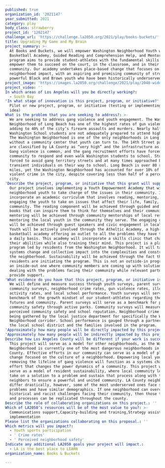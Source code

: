 ```yaml
---
published: true
organization_id: '2021147'
year_submitted: 2021
category: play
body_class: strawberry
project_id: '1202147'
challenge_url: 'https://challenge.la2050.org/2021/play/books-buckets/'
title: Upgrading My Game and My Brain
project_summary: >-
  At Books and Buckets, we will empower Washington Neighborhood Youth with a
  Basketball Academy, Guided Reading and Comprehension Help, and Mentoring. Our
  program aims to provide student-athletes with the fundamental skills that
  empower them to succeed on the court, in the classroom, and in their
  community. Our academy undertakes place-based change that focuses on a
  neighborhood impact, with an aspiring and promising community of strong and
  powerful Black and Brown youth who have been historically underserved.
project_image: 'https://images.la2050.org/challenge/2021/play/2048-wide/books-buckets.jpg'
project_video: ''
In which areas of Los Angeles will you be directly working?:
  - South Bay
'In what stage of innovation is this project, program, or initiative?': >-
  Pilot or new project, program, or initiative (testing or implementing a new
  idea)
What is the problem that you are seeking to address?: >-
  We are seeking to address gang violence and youth engagement. The Washington
  Neighborhood of Long Beach has one of the highest rates of gun violence,
  adding to 40% of the city’s firearm assaults and murders. Nearly half of
  Washington School students are not adequately prepared to attend high school.
  The Washington Neighborhood is one of the only neighborhoods in Long Beach
  without a community center that youth can turn to. The 14th Street park needs
  are classified by LA County as “very high” and the infrastructure as “poor.”
  Gang violence is common, and the gang recruitment efforts have forced the
  community to respond and even walk Washington students to school. Students are
  forced to avoid gang territory streets and at many times approached by
  transient individuals on their way to school. Long Beach is over 80 square
  miles, yet the Washington Neighborhood has accounted for over 10% of all
  violent crime in the city, despite covering less than half of a percent of the
  city.
'Describe the project, program, or initiative that this grant will support to address the problem identified.': >-
  Our project involves implementing a Youth Empowerment Academy that will allow
  neighborhood youth to take charge of the issues in their community. It will
  incorporate an academic curriculum that involves reading, mentoring, and
  engaging the youth to take on issues that affect their life, family, and
  community. The reading component will be achieved through guided and assigned
  books that can inspire them to think for themselves and their community. The
  mentoring will be achieved through community mentorships of local residents
  mentoring the local youth in the community they serve. The engaging component
  will be achieved through guest speakers and civic engagement in local policy.
  Youth will be actively involved through the Atheltic Academy, a high-quality
  basketball academy offering an outlet to all the problems they have to face on
  a daily basis. This academy will incorporate a skills clinic that challenges
  their abilities while also training their mind. This project is a place-based
  program led by residents from the Washington Neighborhood. It will take
  systems change and collective impact into the complexities and constraints of
  the neighborhood. Sustainability will be achieved through the fact that local
  residents are initiating the program. This is not an outside-in program, it is
  an inside-out one where community members are coming up with solutions for
  dealing with the problems facing their community while relevant partners
  provide support.
'What evidence do you have that this project, program, or initiative is or will be successful, and how will you define and measure success?': >-
  We will define and measure success through youth surveys, parent surveys,
  community surveys, neighborhood crime rates, gun violence rates, illegal gang
  activity rates, and local school performance. Youth surveys will serve as a
  benchmark of the growth mindset of our student-athletes regarding their
  futures and community. Parent surveys will serve as a benchmark for perceived
  community safety through active parks. Community surveys will measure
  perceived community safety and school reputation. Neighborhood crime rates are
  being gathered by the local justice department for specifically the Washington
  Neighborhood corridor. School performance is gauged through a partnership with
  the local school district and the families involved in the program.
'Approximately how many people will be directly impacted by this project, program, or initiative?': '30'
'Approximately how many people will be indirectly impacted by this project, program, or initiative?': '1000'
Describe how Los Angeles County will be different if your work is successful.: >-
  This project will serve as a model for other neighborhoods, as the Washington
  Neighborhood is currently one of the most dangerous neighborhoods in LA
  County. Effective efforts in our community can serve as a model of place-based
  change focused on the culture of a neighborhood. Empowering local youth and
  removing the lifeline of gang violence will function as a systems change
  effort that changes the power dynamics of a community. This project will also
  serve as a model of resident sustainability, where local community leaders
  take on a solution to a problem and sustain that process along with their
  neighbors to ensure a powerful and united community. LA County neighborhoods
  differ drastically, however, some of the most underserved ones face similar
  problems and have similar demographics. If one neighborhood can overcome the
  historical and racist challenges facing their community, then those techniques
  and processes can be replicated throughout the county.
Describe the role of collaborating organizations on this project.: ''
Which of LA2050’s resources will be of the most value to you?: >-
  Communications support,Capacity-building and training,Strategy assistance and
  implementation
Please list the organizations collaborating on this proposal.: ''
Which metrics will you impact?:
  - Youth sports participation
  - ' Crime rates'
  - ' Perceived neighborhood safety'
Indicate any additional LA2050 goals your project will impact.:
  - LA is the best place to LEARN
organization_name: Books & Buckets

---
```

